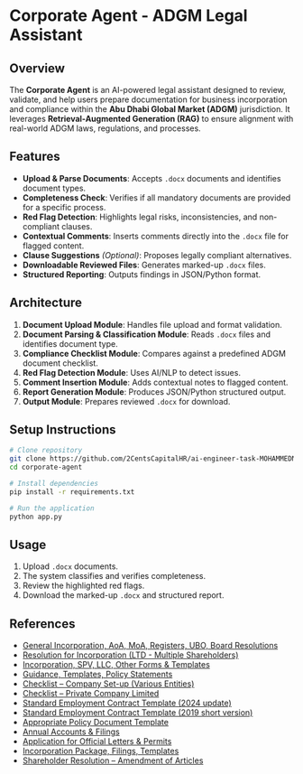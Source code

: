<!-- [![Review Assignment Due Date](https://classroom.github.com/assets/deadline-readme-button-22041afd0340ce965d47ae6ef1cefeee28c7c493a6346c4f15d667ab976d596c.svg)](https://classroom.github.com/a/vgbm4cZ0)-->


# Corporate Agent - ADGM Legal Assistant

## Overview
The **Corporate Agent** is an AI-powered legal assistant designed to review, validate, and help users prepare documentation for business incorporation and compliance within the **Abu Dhabi Global Market (ADGM)** jurisdiction. It leverages **Retrieval-Augmented Generation (RAG)** to ensure alignment with real-world ADGM laws, regulations, and processes.

## Features
- **Upload & Parse Documents**: Accepts `.docx` documents and identifies document types.
- **Completeness Check**: Verifies if all mandatory documents are provided for a specific process.
- **Red Flag Detection**: Highlights legal risks, inconsistencies, and non-compliant clauses.
- **Contextual Comments**: Inserts comments directly into the `.docx` file for flagged content.
- **Clause Suggestions** *(Optional)*: Proposes legally compliant alternatives.
- **Downloadable Reviewed Files**: Generates marked-up `.docx` files.
- **Structured Reporting**: Outputs findings in JSON/Python format.

## Architecture
1. **Document Upload Module**: Handles file upload and format validation.
2. **Document Parsing & Classification Module**: Reads `.docx` files and identifies document type.
3. **Compliance Checklist Module**: Compares against a predefined ADGM document checklist.
4. **Red Flag Detection Module**: Uses AI/NLP to detect issues.
5. **Comment Insertion Module**: Adds contextual notes to flagged content.
6. **Report Generation Module**: Produces JSON/Python structured output.
7. **Output Module**: Prepares reviewed `.docx` for download.

## Setup Instructions
```bash
# Clone repository
git clone https://github.com/2CentsCapitalHR/ai-engineer-task-MOHAMMEDNAVEED19.git
cd corporate-agent

# Install dependencies
pip install -r requirements.txt

# Run the application
python app.py
```

## Usage
1. Upload `.docx` documents.
2. The system classifies and verifies completeness.
3. Review the highlighted red flags.
4. Download the marked-up `.docx` and structured report.

## References
- [General Incorporation, AoA, MoA, Registers, UBO, Board Resolutions](https://www.adgm.com/registration-authority/registration-and-incorporation)
- [Resolution for Incorporation (LTD - Multiple Shareholders)](https://assets.adgm.com/download/assets/adgm-ra-resolution-multiple-incorporate-shareholders-LTD-incorporation-v2.docx/186a12846c3911efa4e6c6223862cd87)
- [Incorporation, SPV, LLC, Other Forms & Templates](https://www.adgm.com/setting-up)
- [Guidance, Templates, Policy Statements](https://www.adgm.com/legal-framework/guidance-and-policy-statements)
- [Checklist – Company Set-up (Various Entities)](https://www.adgm.com/documents/registration-authority/registration-and-incorporation/checklist/branch-non-financial-services-20231228.pdf)
- [Checklist – Private Company Limited](https://www.adgm.com/documents/registration-authority/registration-and-incorporation/checklist/private-company-limited-by-guarantee-non-financial-services-20231228.pdf)
- [Standard Employment Contract Template (2024 update)](https://assets.adgm.com/download/assets/ADGM+Standard+Employment+Contract+Template+-+ER+2024+(Feb+2025).docx/ee14b252edbe11efa63b12b3a30e5e3a)
- [Standard Employment Contract Template (2019 short version)](https://assets.adgm.com/download/assets/ADGM+Standard+Employment+Contract+-+ER+2019+-+Short+Version+(May+2024).docx/33b57a92ecfe11ef97a536cc36767ef8)
- [Appropriate Policy Document Template](https://www.adgm.com/documents/office-of-data-protection/templates/adgm-dpr-2021-appropriate-policy-document.pdf)
- [Annual Accounts & Filings](https://www.adgm.com/operating-in-adgm/obligations-of-adgm-registered-entities/annual-filings/annual-accounts)
- [Application for Official Letters & Permits](https://www.adgm.com/operating-in-adgm/post-registration-services/letters-and-permits)
- [Incorporation Package, Filings, Templates](https://en.adgm.thomsonreuters.com/rulebook/7-company-incorporation-package)
- [Shareholder Resolution – Amendment of Articles](https://assets.adgm.com/download/assets/Templates_SHReso_AmendmentArticles-v1-20220107.docx/97120d7c5af911efae4b1e183375c0b2?forcedownload=1)


